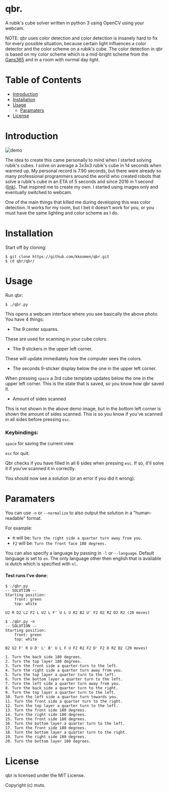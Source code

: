 # qbr.
A rubik's cube solver written in python 3 using OpenCV using your webcam.

NOTE: qbr uses color detection and color detection is insanely hard to fix for
every possible situation, because certain light influences a color detector and the
color scheme on a rubik's cube.
The color detection in qbr is based on my color scheme which is a mid-bright scheme from
the [Gans365](http://thecubicle.us/images/gans56b3.jpg) and in a room with normal day light.

# Table of Contents
- [Introduction](#introduction)
- [Installation](#installation)
- [Usage](#usage)
    - [Paramaters](#paramaters)
- [License](#license)


# Introduction
![demo](demo.png)

The idea to create this came personally to mind when I started solving rubik's cubes.
I solve on average a 3x3x3 rubik's cube in 14 seconds when warmed up. My personal record
is 7.90 seconds, but there were already so many professional programmers around the world
who created robots that solve a rubik's cube in an ETA of 5 seconds and since 2016 in 1 second
([link](https://www.youtube.com/watch?v=ixTddQQ2Hs4)).
That inspired me to create my own. I started using images only and eventually switched to webcam.

One of the main things that killed me during developing this was color detection. It works for my
room, but I bet it doesn't work for you, or you must have the same lighting and color scheme as I do.

# Installation
Start off by cloning:
```
$ git clone https://github.com/kkoomen/qbr.git
$ cd qbr/qbr/
```

# Usage

Run qbr:

```
$ ./qbr.py
```

This opens a webcam interface where you see basically the above photo.
You have 4 things:

* The 9 center squares.

These are used for scanning in
your cube colors.

* The 9 stickers in the upper left corner.

These will update
immediately how the computer sees the colors.

* The seconds 9-sticker display below the one in the upper left corner.

When pressing `space` a 3rd cube template updates below the one in the upper left corner.
This is the state that is saved, so you know how qbr saved it.

* Amount of sides scanned

This is not shown in the above demo image, but in the bottom left corner is shown
the amount of sides scanned. This is so you know if you've scanned in all sides before
pressing `esc`.

### Keybindings:

`space` for saving the current view

`esc` for quit.

Qbr checks if you have filled in all 6 sides when pressing `esc`. If so, it'll
solve it if you've scanned it in correctly.

You should now see a solution (or an error if you did it wrong).

# Paramaters

You can use `-n` or `--normalize` to also output the solution in a "human-readable" format.

For example:

* `R` will be: `Turn the right side a quarter turn away from you.`
* `F2` will be: `Turn the front face 180 degrees.`

You can also specify a language by passing in `-l` or `--language`. Default language
is set to `en`. The only language other then english that is available is dutch which
is specified with `nl`.


#### Test runs I've done:

```
$ ./qbr.py
-- SOLUTION --
Starting position:
    front: green
    top: white

U2 R D2 L2 F2 L U2 L F' U L U R2 B2 U' F2 D2 R2 D2 R2 (20 moves)
```

```
$ ./qbr.py -n
-- SOLUTION --
Starting position:
    front: green
    top: white

B2 U2 F' R U D' L' B' U L F U F2 R2 F2 D' F2 D R2 D2 (20 moves)

1. Turn the back side 180 degrees.
2. Turn the top layer 180 degrees.
3. Turn the front side a quarter turn to the left.
4. Turn the right side a quarter turn away from you.
5. Turn the top layer a quarter turn to the left.
6. Turn the bottom layer a quarter turn to the left.
7. Turn the left side a quarter turn away from you.
8. Turn the back side a quarter turn to the right.
9. Turn the top layer a quarter turn to the left.
10. Turn the left side a quarter turn towards you.
11. Turn the front side a quarter turn to the right.
12. Turn the top layer a quarter turn to the left.
13. Turn the front side 180 degrees.
14. Turn the right side 180 degrees.
15. Turn the front side 180 degrees.
16. Turn the bottom layer a quarter turn to the left.
17. Turn the front side 180 degrees.
18. Turn the bottom layer a quarter turn to the right.
19. Turn the right side 180 degrees.
20. Turn the bottom layer 180 degrees.
```


# License

qbr is licensed under the MIT License.

Copyright (c) muts.
